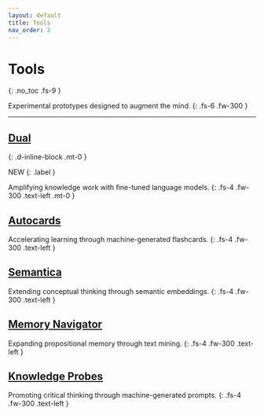 ```yaml
---
layout: default
title: Tools
nav_order: 2
---
```


# Tools
{: .no_toc .fs-9 }

Experimental prototypes designed to augment the mind.
{: .fs-6 .fw-300 }

---

## [Dual](https://psionica.org/docs/workshop/dual/)
{: .d-inline-block .mt-0 }

NEW
{: .label }

Amplifying knowledge work with fine-tuned language models.
{: .fs-4 .fw-300 .text-left .mt-0 }

## [Autocards](https://psionica.org/docs/lab/autocards/)

Accelerating learning through machine-generated flashcards.
{: .fs-4 .fw-300 .text-left }

## [Semantica](https://psionica.org/docs/lab/semantica/)

Extending conceptual thinking through semantic embeddings.
{: .fs-4 .fw-300 .text-left }

## [Memory Navigator](https://psionica.org/docs/lab/memnav/)

Expanding propositional memory through text mining.
{: .fs-4 .fw-300 .text-left }

## [Knowledge Probes](https://psionica.org/docs/lab/k-probes/)

Promoting critical thinking through machine-generated prompts.
{: .fs-4 .fw-300 .text-left }